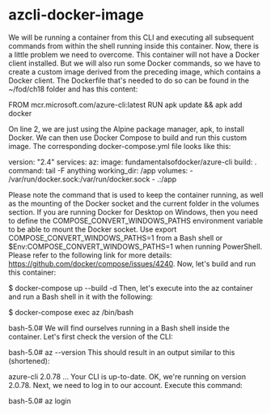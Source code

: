 # azcli-docker-image

We will be running a container from this CLI and executing all subsequent commands from within the shell running inside this container. Now, there is a little problem we need to overcome. This container will not have a Docker client installed. But we will also run some Docker commands, so we have to create a custom image derived from the preceding image, which contains a Docker client. The Dockerfile that's needed to do so can be found in the ~/fod/ch18 folder and has this content:

FROM mcr.microsoft.com/azure-cli:latest
RUN apk update && apk add docker

On line 2, we are just using the Alpine package manager, apk, to install Docker. We can then use Docker Compose to build and run this custom image. The corresponding docker-compose.yml file looks like this:

version: "2.4"
services:
    az:
        image: fundamentalsofdocker/azure-cli
        build: .
        command: tail -F anything
        working_dir: /app
        volumes:
            - /var/run/docker.sock:/var/run/docker.sock
            - .:/app

Please note the command that is used to keep the container running, as well as the mounting of the Docker socket and the current folder in the volumes section. 
If you are running Docker for Desktop on Windows, then you need to define the COMPOSE_CONVERT_WINDOWS_PATHS environment variable to be able to mount the Docker socket. Use
export COMPOSE_CONVERT_WINDOWS_PATHS=1 from a Bash shell or $Env:COMPOSE_CONVERT_WINDOWS_PATHS=1 when running PowerShell. Please refer to the following link for more details: https://github.com/docker/compose/issues/4240.
Now, let's build and run this container:

$ docker-compose up --build -d
Then, let's execute into the az container and run a Bash shell in it with the following:

$ docker-compose exec az /bin/bash

bash-5.0#
We will find ourselves running in a Bash shell inside the container. Let's first check the version of the CLI:

bash-5.0# az --version
This should result in an output similar to this (shortened):

azure-cli 2.0.78
...
Your CLI is up-to-date.
OK, we're running on version 2.0.78. Next, we need to log in to our account. Execute this command:

bash-5.0# az login
